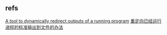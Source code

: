 ## refs
[A tool to dynamically redirect outputs of a running program](https://github.com/jerome-pouiller/reredirect/) 
[重定向已经运行进程的标准输出到文件的办法](https://blog.csdn.net/linuxheik/article/details/8966144)